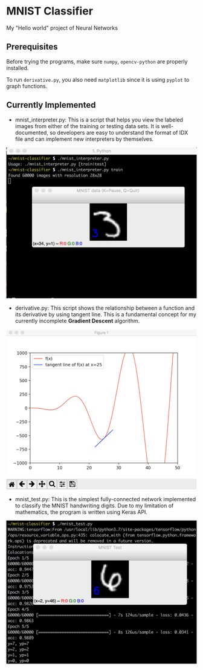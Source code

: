 # MNIST Classifier

My "Hello world" project of Neural Networks

## Prerequisites

Before trying the programs, make sure `numpy`, `opencv-python` are properly
installed.

To run `derivative.py`, you also need `matplotlib` since it is using `pyplot`
to graph functions.

## Currently Implemented

* mnist\_interpreter.py: This is a script that helps you view the labeled images
from either of the training or testing data sets. It is well-documented, so
developers are easy to understand the format of IDX file and can implement new
interpreters by themselves.

![MNIST interpreter](interpreter.png)

* derivative.py: This script shows the relationship between a function and its
derivative by using tangent line. This is a fundamental concept for my currently
incomplete **Gradient Descent** algorithm.

![Derivative plot](derivative_plot.png)

* mnist\_test.py: This is the simplest fully-connected network implemented to
classify the MNIST handwriting digits. Due to my limitation of mathematics, the
program is written using Keras API.

![MNIST classifier](mnist_test_screenshot.png)
